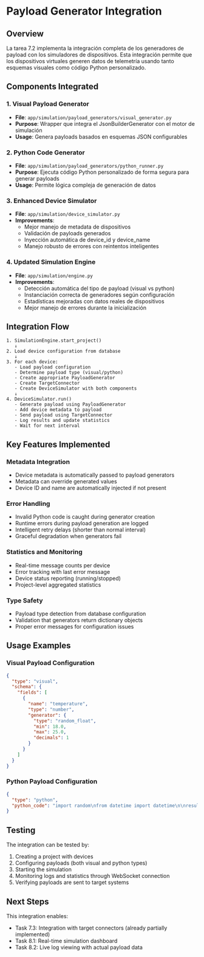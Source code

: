 # Payload Generator Integration

## Overview

La tarea 7.2 implementa la integración completa de los generadores de payload con los simuladores de dispositivos. Esta integración permite que los dispositivos virtuales generen datos de telemetría usando tanto esquemas visuales como código Python personalizado.

## Components Integrated

### 1. Visual Payload Generator
- **File**: `app/simulation/payload_generators/visual_generator.py`
- **Purpose**: Wrapper que integra el JsonBuilderGenerator con el motor de simulación
- **Usage**: Genera payloads basados en esquemas JSON configurables

### 2. Python Code Generator
- **File**: `app/simulation/payload_generators/python_runner.py`
- **Purpose**: Ejecuta código Python personalizado de forma segura para generar payloads
- **Usage**: Permite lógica compleja de generación de datos

### 3. Enhanced Device Simulator
- **File**: `app/simulation/device_simulator.py`
- **Improvements**:
  - Mejor manejo de metadata de dispositivos
  - Validación de payloads generados
  - Inyección automática de device_id y device_name
  - Manejo robusto de errores con reintentos inteligentes

### 4. Updated Simulation Engine
- **File**: `app/simulation/engine.py`
- **Improvements**:
  - Detección automática del tipo de payload (visual vs python)
  - Instanciación correcta de generadores según configuración
  - Estadísticas mejoradas con datos reales de dispositivos
  - Mejor manejo de errores durante la inicialización

## Integration Flow

```
1. SimulationEngine.start_project()
   ↓
2. Load device configuration from database
   ↓
3. For each device:
   - Load payload configuration
   - Determine payload type (visual/python)
   - Create appropriate PayloadGenerator
   - Create TargetConnector
   - Create DeviceSimulator with both components
   ↓
4. DeviceSimulator.run()
   - Generate payload using PayloadGenerator
   - Add device metadata to payload
   - Send payload using TargetConnector
   - Log results and update statistics
   - Wait for next interval
```

## Key Features Implemented

### Metadata Integration
- Device metadata is automatically passed to payload generators
- Metadata can override generated values
- Device ID and name are automatically injected if not present

### Error Handling
- Invalid Python code is caught during generator creation
- Runtime errors during payload generation are logged
- Intelligent retry delays (shorter than normal interval)
- Graceful degradation when generators fail

### Statistics and Monitoring
- Real-time message counts per device
- Error tracking with last error message
- Device status reporting (running/stopped)
- Project-level aggregated statistics

### Type Safety
- Payload type detection from database configuration
- Validation that generators return dictionary objects
- Proper error messages for configuration issues

## Usage Examples

### Visual Payload Configuration
```json
{
  "type": "visual",
  "schema": {
    "fields": [
      {
        "name": "temperature",
        "type": "number",
        "generator": {
          "type": "random_float",
          "min": 18.0,
          "max": 25.0,
          "decimals": 1
        }
      }
    ]
  }
}
```

### Python Payload Configuration
```json
{
  "type": "python",
  "python_code": "import random\nfrom datetime import datetime\n\nresult = {\n    'temperature': round(random.uniform(18.0, 25.0), 1),\n    'timestamp': datetime.utcnow().isoformat(),\n    'device_id': device_metadata.get('device_id', 'unknown')\n}"
}
```

## Testing

The integration can be tested by:
1. Creating a project with devices
2. Configuring payloads (both visual and python types)
3. Starting the simulation
4. Monitoring logs and statistics through WebSocket connection
5. Verifying payloads are sent to target systems

## Next Steps

This integration enables:
- Task 7.3: Integration with target connectors (already partially implemented)
- Task 8.1: Real-time simulation dashboard
- Task 8.2: Live log viewing with actual payload data